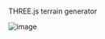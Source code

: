 # 

THREE.js terrain generator

![image](https://user-images.githubusercontent.com/95471509/234881706-a6f7e7e1-303b-4c28-a8b5-2063afbfe298.png)
